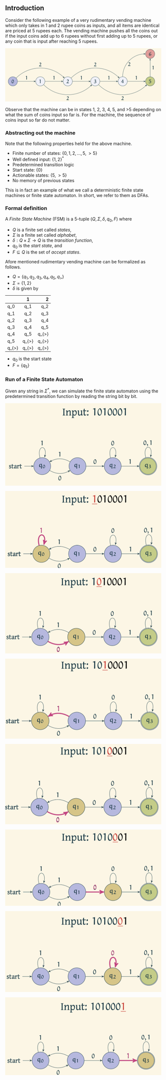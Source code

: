 ## Introduction

Consider the following example of a very rudimentary vending machine which only takes in 1 and 2 rupee coins as inputs, and all items are identical are priced at 5 rupees each. The vending machine pushes all the coins out if the input coins add up to 6 rupees without first adding up to 5 rupees, or any coin that is input after reaching 5 rupees.

![State diagram of a vending machine](images/VendingMachine.png)

Observe that the machine can be in states 1, 2, 3, 4, 5, and >5 depending on what the sum of coins input so far is. For the machine, the sequence of coins input so far do not matter.

### Abstracting out the machine

Note that the following properties held for the above machine.
- Finite number of states: $\{0,1,2, \ldots, 5, >5\}$
- Well defined input: $\{1,2\}^*$
- Predetermined transition logic
- Start state: $\{0\}$
- Actionable states: $\{5, >5\}$
- No memory of previous states

This is in fact an example of what we call a deterministic finite state machines or finite state automaton. In short, we refer to them as DFAs.

### Formal definition

A *Finite State Machine* (FSM) is a $5$-tuple $(Q, \Sigma, \delta, q_0, F)$ where
- $Q$ is a finite set called *states*,
- $\Sigma$ is a finite set called *alphabet*,
- $\delta: Q\times \Sigma \rightarrow Q$ is the *transition function*,
- $q_0$ is the *start state*, and
- $F\subseteq Q$ is the set of *accept states*.


Afore mentioned rudimentary vending machine can be formalized as follows.
- $Q = \{q_1, q_2, q_3, q_4, q_5, q_{>}\}$
- $\Sigma = \{1,2\}$
- $\delta$ is given by

| | 1 | 2 |
| :--- | :---: | ---:|
| q_0 | q_1 | q_2 |
| q_1 | q_2 | q_3|
| q_2 | q_3 | q_4|
| q_3 | q_4 | q_5|
| q_4 | q_5 | q_{>}|
| q_5 | q_{>} | q_{>}|
| q_{>} | q_{>} | q_{>}|

- $q_0$ is the start state
- $F = \{q_5\}$

<!-- ![Finite State Automata representing the vending machine](images/FormalVendingMachine.png) --->

### Run of a Finite State Automaton
Given any string in $\Sigma^*$, we can simulate the finite state automaton using the predetermined transition function by reading the string bit by bit.

![Automaton before it reads the given string](images/Step1.png)

![Automaton reads 1 and stays in $q_0$](images/Step2.png)

![Automaton reads 0 and moves to $q_1$](images/Step3.png)

![Automaton reads 1 and moves to $q_0$](images/Step4.png)

![Automaton reads 0 and moves to $q_1$](images/Step5.png)

![Automaton reads 0 and moves to $q_2$](images/Step6.png)

![Automaton reads 0 and stays in $q_2$](images/Step7.png)

![Automaton reads 1 and moves to $q_3$](images/Step8.png)




